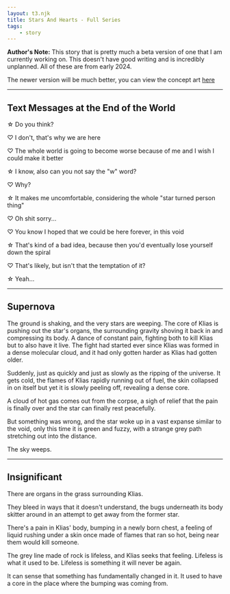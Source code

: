```yaml
---
layout: t3.njk
title: Stars And Hearts - Full Series
tags:
    - story
---
```


**Author's Note:** This story that is pretty much a beta version of one that I am currently working on. This doesn't have good writing and is incredibly unplanned. All of these are from early 2024.

The newer version will be much better, you can view the concept art [here <i class="ph ph-link"></i>](/creations/tsag_art)

---

## Text Messages at the End of the World

☆ Do you think? 

♡ I don't, that's why we are here

♡ The whole world is going to become worse because of me and I wish I could make it better 

☆ I know, also can you not say the "w" word? 

♡ Why? 

☆ It makes me uncomfortable, considering the whole "star turned person thing" 

♡ Oh shit sorry... 

♡ You know I hoped that we could be here forever, in this void 

☆ That's kind of a bad idea, because then you'd eventually lose yourself down the spiral 

♡ That's likely, but isn't that the temptation of it? 

☆ Yeah...

---

## Supernova

The ground is shaking, and the very stars are weeping. The core of Klias is pushing out the star's organs, the surrounding gravity shoving it back in and compressing its body. A dance of constant pain, fighting both to kill Klias but to also have it live. The fight had started ever since Klias was formed in a dense molecular cloud, and it had only gotten harder as Klias had
gotten older.

Suddenly, just as quickly and just as slowly as the ripping of the universe. It gets cold, the flames of Klias rapidly running out of fuel, the skin collapsed in on itself but yet it is slowly peeling off, revealing a dense core.

A cloud of hot gas comes out from the corpse, a sigh of relief that the pain is finally over and the star can finally rest peacefully.

But something was wrong, and the star woke up in a vast expanse similar to the void, only this time it is green and fuzzy, with a strange grey path stretching out into the distance.

The sky weeps.

---

## Insignificant

There are organs in the grass surrounding Klias. 

They bleed in ways that it doesn't understand, the bugs underneath its body skitter around in an attempt to get away from the former star. 

There's a pain in Klias' body, bumping in a newly born chest, a feeling of liquid rushing under a skin once made of flames that ran so hot, being near them would kill someone. 

The grey line made of rock is lifeless, and Klias seeks that feeling. Lifeless is what it used to be. Lifeless is something it will never be again. 

It can sense that something has fundamentally changed in it. It used to have a core in the place where the bumping was coming from.